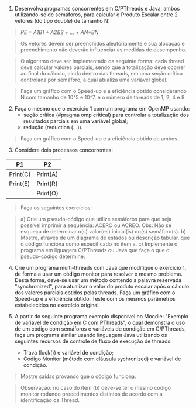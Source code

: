 1. Desenvolva programas concorrentes em C/PThreads e Java, ambos utilizando-se de semáforos, para calcular o Produto Escalar entre 2 vetores (do tipo double) de tamanho N:

> _PE = A1*B1 + A2*B2 + ... + AN*BN_

> Os vetores devem ser preenchidos aleatoriamente e sua alocação e preenchimento não deverão influenciar as medidas de desempenho.

> O algoritmo deve ser implementado da seguinte forma: cada thread deve calcular valores parciais, sendo que a totalização deve ocorrer ao final do cálculo, ainda dentro das threads, em uma seção crítica controlada por semáforo, a qual atualiza uma variável global.

> Faça um gráfico com o Speed-up e a eficiência obtido considerando N com tamanho de 10^5 e 10^7, e o número de threads de 1, 2, 4 e 8.

2. Faça o mesmo que o exercício 1 com um programa em OpenMP usando:
    * seção crítica (#pragma omp critical) para controlar a totalização dos resultados parciais em uma variável global;
    * redução (reduction (...)).

> Faça um gráfico com o Speed-up e a eficiência obtido de ambos.

3. Considere dois processos concorrentes:

|    P1    |    P2    |
|----------|----------|
| Print(C) | Print(A) |
| Print(E) | Print(R) |
|          | Print(O) |

> Faça os seguintes exercícios:

> a) Crie um pseudo-código que utilize semáforos para que seja possível imprimir a sequência: ACERO ou ACREO. Obs: Não se esqueça de determinar o(s) valor(es) inicial(is) do(s) semáforo(s).
> b) Mostre, através de um diagrama de estados ou descrição tabular, que o código funciona como especificado no item a.
> c) Implemente o programa em liguagem C/PThreads ou Java que faça o que o pseudo-código determine.

4. Crie um programa multi-threads com Java que modifique o exercício 1, de forma a usar um código monitor para resolver o mesmo problema. Desta forma, deve-se usar um método contendo a palavra reservada "synchronized", para atualizar o valor do produto escalar após o cálculo dos valores parciais obtidos pelas threads. Faça um gráfico com o Speed-up e a eficiência obtido. Teste com os mesmos parâmetros estabelecidos no exercício original.

5. A partir do seguinte programa exemplo disponível no Moodle: "Exemplo de variável de condição em C com PThreads", o qual demonstra o uso de um código com semáforos e variáveis de condição em C/PThreads, faça um programa similar usando linguagem Java utilizando os seguintes recursos de controle de fluxo de execução de threads:
    * Trava (lock()) e variável de condição;
    * Código Monitor (método com cláusula sychronized) e variável de condição.

> Mostre saídas provando que o código funciona.

> Observação: no caso do item (b) deve-se ter o mesmo código monitor rodando procedimentos distintos de acordo com a identificação da Thread.
